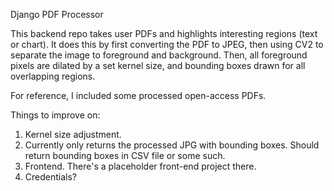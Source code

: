 Django PDF Processor

This backend repo takes user PDFs and highlights interesting regions (text or chart). 
It does this by first converting the PDF to JPEG, then using CV2 to separate the image to foreground and background. 
Then, all foreground pixels are dilated by a set kernel size, and bounding boxes drawn for all overlapping regions. 

For reference, I included some processed open-access PDFs. 

Things to improve on:
1. Kernel size adjustment. 
2. Currently only returns the processed JPG with bounding boxes. Should return bounding boxes in CSV file or some such. 
3. Frontend. There's a placeholder front-end project there. 
4. Credentials?

